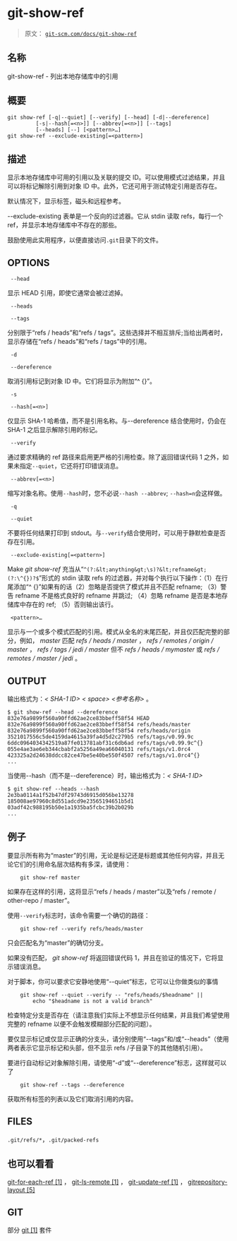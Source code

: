 # git-show-ref

> 原文： [`git-scm.com/docs/git-show-ref`](https://git-scm.com/docs/git-show-ref)

## 名称

git-show-ref - 列出本地存储库中的引用

## 概要

```
git show-ref [-q|--quiet] [--verify] [--head] [-d|--dereference]
	     [-s|--hash[=<n>]] [--abbrev[=<n>]] [--tags]
	     [--heads] [--] [<pattern>…​]
git show-ref --exclude-existing[=<pattern>]
```

## 描述

显示本地存储库中可用的引用以及关联的提交 ID。可以使用模式过滤结果，并且可以将标记解除引用到对象 ID 中。此外，它还可用于测试特定引用是否存在。

默认情况下，显示标签，磁头和远程参考。

--exclude-existing 表单是一个反向的过滤器。它从 stdin 读取 refs，每行一个 ref，并显示本地存储库中不存在的那些。

鼓励使用此实用程序，以便直接访问`.git`目录下的文件。

## OPTIONS

```
 --head 
```

显示 HEAD 引用，即使它通常会被过滤掉。

```
 --heads 
```

```
 --tags 
```

分别限于“refs / heads”和“refs / tags”。这些选择并不相互排斥;当给出两者时，显示存储在“refs / heads”和“refs / tags”中的引用。

```
 -d 
```

```
 --dereference 
```

取消引用标记到对象 ID 中。它们将显示为附加“^ {}”。

```
 -s 
```

```
 --hash[=<n>] 
```

仅显示 SHA-1 哈希值，而不是引用名称。与--dereference 结合使用时，仍会在 SHA-1 之后显示解除引用的标记。

```
 --verify 
```

通过要求精确的 ref 路径来启用更严格的引用检查。除了返回错误代码 1 之外，如果未指定`--quiet`，它还将打印错误消息。

```
 --abbrev[=<n>] 
```

缩写对象名称。使用`--hash`时，您不必说`--hash --abbrev`; `--hash=n`会这样做。

```
 -q 
```

```
 --quiet 
```

不要将任何结果打印到 stdout。与`--verify`结合使用时，可以用于静默检查是否存在引用。

```
 --exclude-existing[=<pattern>] 
```

Make _git show-ref_ 充当从“`^(?:&lt;anything&gt;\s)?&lt;refname&gt;(?:\^{})?$`”形式的 stdin 读取 refs 的过滤器，并对每个执行以下操作：（1）在行尾添加“^ {}”如果有的话（2）忽略是否提供了模式并且不匹配 refname; （3）警告 refname 不是格式良好的 refname 并跳过; （4）忽略 refname 是否是本地存储库中存在的 ref; （5）否则输出该行。

```
 <pattern>…​ 
```

显示与一个或多个模式匹配的引用。模式从全名的末尾匹配，并且仅匹配完整的部分，例如， _master_ 匹配 _refs / heads / master_ ， _refs / remotes / origin / master_ ， _refs / tags / jedi / master_ 但不 _refs / heads / mymaster_ 或 _refs / remotes / master / jedi_ 。

## OUTPUT

输出格式为：_&lt; SHA-1 ID&gt;_ _&lt; space&gt;_ _&lt;参考名称&gt;_ 。

```
$ git show-ref --head --dereference
832e76a9899f560a90ffd62ae2ce83bbeff58f54 HEAD
832e76a9899f560a90ffd62ae2ce83bbeff58f54 refs/heads/master
832e76a9899f560a90ffd62ae2ce83bbeff58f54 refs/heads/origin
3521017556c5de4159da4615a39fa4d5d2c279b5 refs/tags/v0.99.9c
6ddc0964034342519a87fe013781abf31c6db6ad refs/tags/v0.99.9c^{}
055e4ae3ae6eb344cbabf2a5256a49ea66040131 refs/tags/v1.0rc4
423325a2d24638ddcc82ce47be5e40be550f4507 refs/tags/v1.0rc4^{}
...
```

当使用--hash（而不是--dereference）时，输出格式为：_&lt; SHA-1 ID&gt;_

```
$ git show-ref --heads --hash
2e3ba0114a1f52b47df29743d6915d056be13278
185008ae97960c8d551adcd9e23565194651b5d1
03adf42c988195b50e1a1935ba5fcbc39b2b029b
...
```

## 例子

要显示所有称为“master”的引用，无论是标记还是标题或其他任何内容，并且无论它们的引用命名层次结构有多深，请使用：

```
	git show-ref master
```

如果存在这样的引用，这将显示“refs / heads / master”以及“refs / remote / other-repo / master”。

使用`--verify`标志时，该命令需要一个确切的路径：

```
	git show-ref --verify refs/heads/master
```

只会匹配名为“master”的确切分支。

如果没有匹配， _git show-ref_ 将返回错误代码 1，并且在验证的情况下，它将显示错误消息。

对于脚本，你可以要求它安静地使用“--quiet”标志，它可以让你做类似的事情

```
	git show-ref --quiet --verify -- "refs/heads/$headname" ||
		echo "$headname is not a valid branch"
```

检查特定分支是否存在（请注意我们实际上不想显示任何结果，并且我们希望使用完整的 refname 以便不会触发模糊部分匹配的问题）。

要仅显示标记或仅显示正确的分支头，请分别使用“--tags”和/或“--heads”（使用两者表示它显示标记和头部，但不显示 refs /子目录下的其他随机引用）。

要进行自动标记对象解除引用，请使用“-d”或“--dereference”标志，这样就可以了

```
	git show-ref --tags --dereference
```

获取所有标签的列表以及它们取消引用的内容。

## FILES

`.git/refs/*`，`.git/packed-refs`

## 也可以看看

[git-for-each-ref [1]](https://git-scm.com/docs/git-for-each-ref) ， [git-ls-remote [1]](https://git-scm.com/docs/git-ls-remote) ， [git-update-ref [1]](https://git-scm.com/docs/git-update-ref) ， [gitrepository-layout [5]](https://git-scm.com/docs/gitrepository-layout)

## GIT

部分 [git [1]](https://git-scm.com/docs/git) 套件
